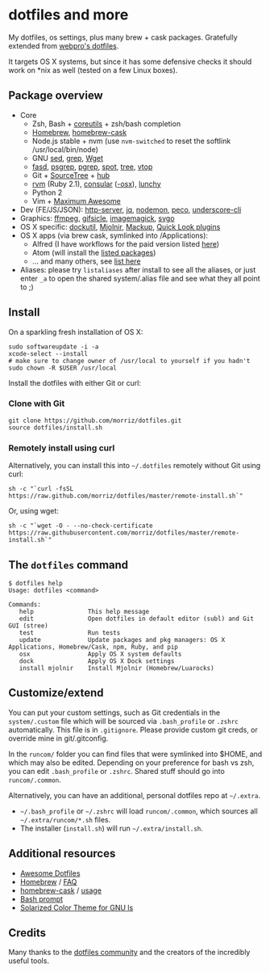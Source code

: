 # dotfiles and more

My dotfiles, os settings, plus many brew + cask packages. Gratefully extended from [webpro's dotfiles](https://github.com/webpro/dotfiles).

It targets OS X systems, but since it has some defensive checks it should work on *nix as well (tested on a few Linux boxes).

## Package overview

* Core
    * Zsh, Bash + [coreutils](http://en.wikipedia.org/wiki/GNU_Core_Utilities) + zsh/bash completion
    * [Homebrew](http://brew.sh/), [homebrew-cask](http://caskroom.io/)
    * Node.js stable + nvm (use `nvm-switched` to reset the softlink /usr/local/bin/node)
    * GNU [sed](http://www.gnu.org/software/sed/), [grep](https://www.gnu.org/software/grep/), [Wget](https://www.gnu.org/software/wget/)
    * [fasd](https://github.com/clvv/fasd), [psgrep](https://github.com/jvz/psgrep/blob/master/psgrep), [pgrep](http://linux.die.net/man/1/pgrep), [spot](https://github.com/guille/spot), [tree](http://mama.indstate.edu/users/ice/tree/), [vtop](https://github.com/MrRio/vtop)
    * Git + [SourceTree](http://www.sourcetreeapp.com) + [hub](http://hub.github.com/)
    * [rvm](https://rvm.io/) (Ruby 2.1), [consular](https://github.com/achiu/consular) ([-osx](https://github.com/achiu/consular-osx)), [lunchy](https://github.com/eddiezane/lunchy)
    * Python 2
    * Vim + [Maximum Awesome](https://github.com/square/maximum-awesome)
* Dev (FE/JS/JSON): [http-server](https://github.com/nodeapps/http-server), [jq](http://stedolan.github.io/jq/), [nodemon](http://nodemon.io), [peco](http://peco.github.io), [underscore-cli](https://github.com/ddopson/underscore-cli)
* Graphics: [ffmpeg](https://www.ffmpeg.org), [gifsicle](http://www.lcdf.org/gifsicle), [imagemagick](http://www.imagemagick.org), [svgo](https://github.com/svg/svgo)
* OS X specific: [dockutil](https://github.com/kcrawford/dockutil), [Mjolnir](https://github.com/sdegutis/mjolnir), [Mackup](https://github.com/lra/mackup), [Quick Look plugins](https://github.com/sindresorhus/quick-look-plugins)
* OS X apps (via brew cask, symlinked into /Applications):
    * Alfred (I have workflows for the paid version listed [here](https://www.dropbox.com/home/Public/Mac%20OSX/Alfred%20Workflows))
    * Atom (will install the [listed packages](install/atom-packages.txt))
    * ... and many others, see [list here](install/brew-cask.sh)
* Aliases: please try `listaliases` after install to see all the aliases, or just enter `_a` to open the shared system/.alias file and see what they all point to ;)

## Install

On a sparkling fresh installation of OS X:

    sudo softwareupdate -i -a
    xcode-select --install
    # make sure to change owner of /usr/local to yourself if you hadn't
    sudo chown -R $USER /usr/local

Install the dotfiles with either Git or curl:

### Clone with Git

    git clone https://github.com/morriz/dotfiles.git
    source dotfiles/install.sh

### Remotely install using curl

Alternatively, you can install this into `~/.dotfiles` remotely without Git using curl:

    sh -c "`curl -fsSL https://raw.github.com/morriz/dotfiles/master/remote-install.sh`"

Or, using wget:

    sh -c "`wget -O - --no-check-certificate https://raw.githubusercontent.com/morriz/dotfiles/master/remote-install.sh`"

## The `dotfiles` command

    $ dotfiles help
    Usage: dotfiles <command>

    Commands:
       help               This help message
       edit               Open dotfiles in default editor (subl) and Git GUI (stree)
       test               Run tests
       update             Update packages and pkg managers: OS X Applications, Homebrew/Cask, npm, Ruby, and pip
       osx                Apply OS X system defaults
       dock               Apply OS X Dock settings
       install mjolnir    Install Mjolnir (Homebrew/Luarocks)

## Customize/extend

You can put your custom settings, such as Git credentials in the `system/.custom` file which will be sourced via `.bash_profile` or `.zshrc` automatically. This file is in `.gitignore`. Please provide custom git creds, or override mine in git/.gitconfig.

In the `runcom/` folder you can find files that were symlinked into $HOME, and which may also be edited. Depending on your preference for bash vs zsh, you can edit `.bash_profile` or `.zshrc`. Shared stuff should go into `runcom/.common`.

Alternatively, you can have an additional, personal dotfiles repo at `~/.extra`.

* `~/.bash_profile` or `~/.zshrc` will load `runcom/.common`, which sources all `~/.extra/runcom/*.sh` files.
* The installer (`install.sh`) will run `~/.extra/install.sh`.

## Additional resources

* [Awesome Dotfiles](https://github.com/webpro/awesome-dotfiles)
* [Homebrew](http://brew.sh/) / [FAQ](https://github.com/Homebrew/homebrew/wiki/FAQ)
* [homebrew-cask](http://caskroom.io/) / [usage](https://github.com/phinze/homebrew-cask/blob/master/USAGE.md)
* [Bash prompt](http://wiki.archlinux.org/index.php/Color_Bash_Prompt)
* [Solarized Color Theme for GNU ls](https://github.com/seebi/dircolors-solarized)

## Credits

Many thanks to the [dotfiles community](http://dotfiles.github.io/) and the creators of the incredibly useful tools.
